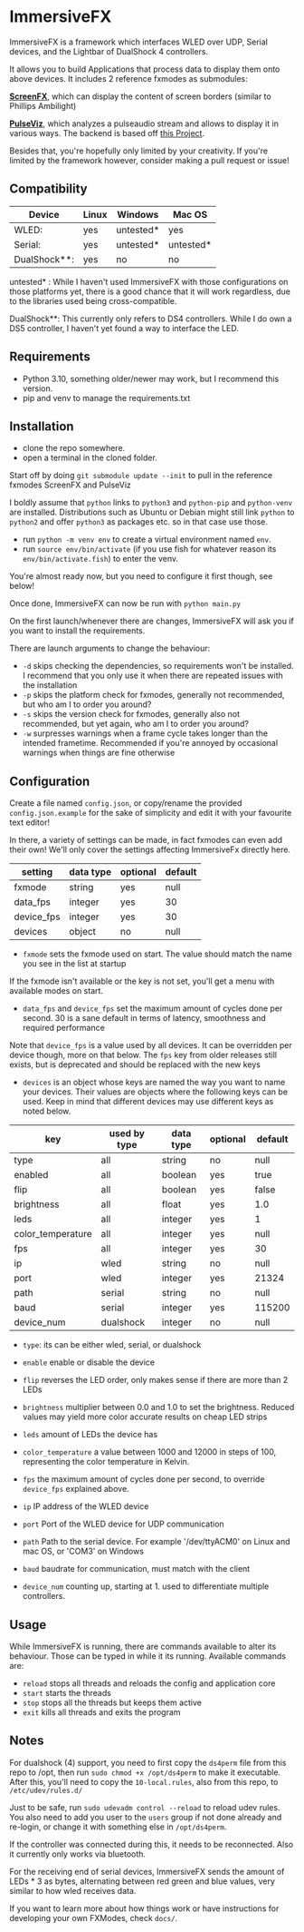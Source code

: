 
# ImmersiveFX
ImmersiveFX is a framework which interfaces WLED over UDP, Serial devices, and the Lightbar of DualShock 4 controllers.

It allows you to build Applications that process data to display them onto above devices. It includes 2 reference fxmodes as submodules:

[**ScreenFX**](https://github.com/MaWalla/ScreenFX), which can display the content of screen borders (similar to Phillips Ambilight) 

[**PulseViz**](https://github.com/MaWalla/PulseViz), which analyzes a pulseaudio stream and allows to display it in various ways.
The backend is based off [this Project](https://github.com/pckbls/pulseviz.py).

Besides that, you're hopefully only limited by your creativity. If you're limited by the framework however, consider making a pull request or issue!

## Compatibility

|Device        |Linux|Windows    |Mac OS     |
|--------------|-----|-----------|-----------|
|WLED:         |yes  |untested*  |yes        |
|Serial:       |yes  |untested*  |untested*  |
|DualShock**:  |yes  |no         |no         |

untested* : While I haven't used ImmersiveFX with those configurations on those platforms yet, there is a good chance
that it will work regardless, due to the libraries used being cross-compatible.

DualShock**: This currently only refers to DS4 controllers. While I do own a DS5 controller, I haven't yet found a way to interface the LED.

## Requirements

- Python 3.10, something older/newer may work, but I recommend this version.
- pip and venv to manage the requirements.txt

## Installation

- clone the repo somewhere.
- open a terminal in the cloned folder.

Start off by doing `git submodule update --init` to pull in the reference fxmodes ScreenFX and PulseViz

I boldly assume that `python` links to `python3` and `python-pip` and `python-venv` are installed.
Distributions such as Ubuntu or Debian might still link `python` to `python2` and offer `python3` as packages etc. so in that case use those.

- run `python -m venv env` to create a virtual environment named `env`.
- run `source env/bin/activate` (if you use fish for whatever reason its `env/bin/activate.fish`) to enter the venv.

You're almost ready now, but you need to configure it first though, see below!

Once done, ImmersiveFX can now be run with `python main.py`

On the first launch/whenever there are changes, ImmersiveFX will ask you if you want to install the requirements.

There are launch arguments to change the behaviour:
  - `-d` skips checking the dependencies, so requirements won't be installed. I recommend that you only use it when there are repeated issues with the installation
  - `-p` skips the platform check for fxmodes, generally not recommended, but who am I to order you around?
  - `-s` skips the version check for fxmodes, generally also not recommended, but yet again, who am I to order you around?
  - `-w` surpresses warnings when a frame cycle takes longer than the intended frametime. Recommended if you're annoyed by occasional warnings when things are fine otherwise

## Configuration

Create a file named `config.json`, or copy/rename the provided `config.json.example` for the sake of simplicity and edit it with your favourite text editor!

In there, a variety of settings can be made, in fact fxmodes can even add their own! We'll only cover the settings affecting ImmersiveFx directly here.

| setting    | data type | optional | default |
|------------|-----------|----------|---------|
| fxmode     | string    | yes      | null    |
| data_fps   | integer   | yes      | 30      |
| device_fps | integer   | yes      | 30      |
| devices    | object    | no       | null    |

- `fxmode` sets the fxmode used on start. The value should match the name you see in the list at startup

If the fxmode isn't available or the key is not set, you'll get a menu with available modes on start.

- `data_fps` and `device_fps` set the maximum amount of cycles done per second. 30 is a sane default in terms of latency, smoothness and required performance

Note that `device_fps` is a value used by all devices. It can be overridden per device though, more on that below. 
The `fps` key from older releases still exists, but is deprecated and should be replaced with the new keys

- `devices` is an object whose keys are named the way you want to name your devices. 
Their values are objects where the following keys can be used. Keep in mind that different devices may use different keys as noted below.

| key               | used by type | data type | optional | default |
|-------------------|--------------|-----------|----------|---------|
| type              | all          | string    | no       | null    |
| enabled           | all          | boolean   | yes      | true    |
| flip              | all          | boolean   | yes      | false   |
| brightness        | all          | float     | yes      | 1.0     |
| leds              | all          | integer   | yes      | 1       |
| color_temperature | all          | integer   | yes      | null    |
| fps               | all          | integer   | yes      | 30      |
| ip                | wled         | string    | no       | null    |
| port              | wled         | integer   | yes      | 21324   |
| path              | serial       | string    | no       | null    |
| baud              | serial       | integer   | yes      | 115200  |
| device_num        | dualshock    | integer   | no       | null    |

- `type`: its can be either wled, serial, or dualshock
- `enable` enable or disable the device
- `flip` reverses the LED order, only makes sense if there are more than 2 LEDs
- `brightness` multiplier between 0.0 and 1.0 to set the brightness. Reduced values may yield more color accurate results on cheap LED strips
- `leds` amount of LEDs the device has
- `color_temperature` a value between 1000 and 12000 in steps of 100, representing the color temperature in Kelvin.
- `fps` the maximum amount of cycles done per second, to override `device_fps` explained above.

- `ip` IP address of the WLED device
- `port` Port of the WLED device for UDP communication

- `path` Path to the serial device. For example '/dev/ttyACM0' on Linux and mac OS, or 'COM3' on Windows
- `baud` baudrate for communication, must match with the client

- `device_num` counting up, starting at 1. used to differentiate multiple controllers.

## Usage
While ImmersiveFX is running, there are commands available to alter its behaviour. Those can be typed in while it its running.
Available commands are:

- `reload` stops all threads and reloads the config and application core
- `start` starts the threads
- `stop` stops all the threads but keeps them active
- `exit` kills all threads and exits the program

## Notes
For dualshock (4) support, you need to first copy the `ds4perm` file from this repo to /opt, then run `sudo chmod +x /opt/ds4perm` to make it executable.
After this, you'll need to copy the `10-local.rules`, also from this repo, to `/etc/udev/rules.d/`

Just to be safe, run `sudo udevadm control --reload` to reload udev rules. You also need to add you user to the `users` group if not done already and re-login,
or change it with something else in `/opt/ds4perm`.

If the controller was connected during this, it needs to be reconnected. Also it currently only works via bluetooth.

For the receiving end of serial devices, ImmersiveFX sends the amount of LEDs * 3 as bytes, alternating between red green and blue values, very similar to how wled receives data.

If you want to learn more about how things work or have instructions for developing your own FXModes, check `docs/`.
